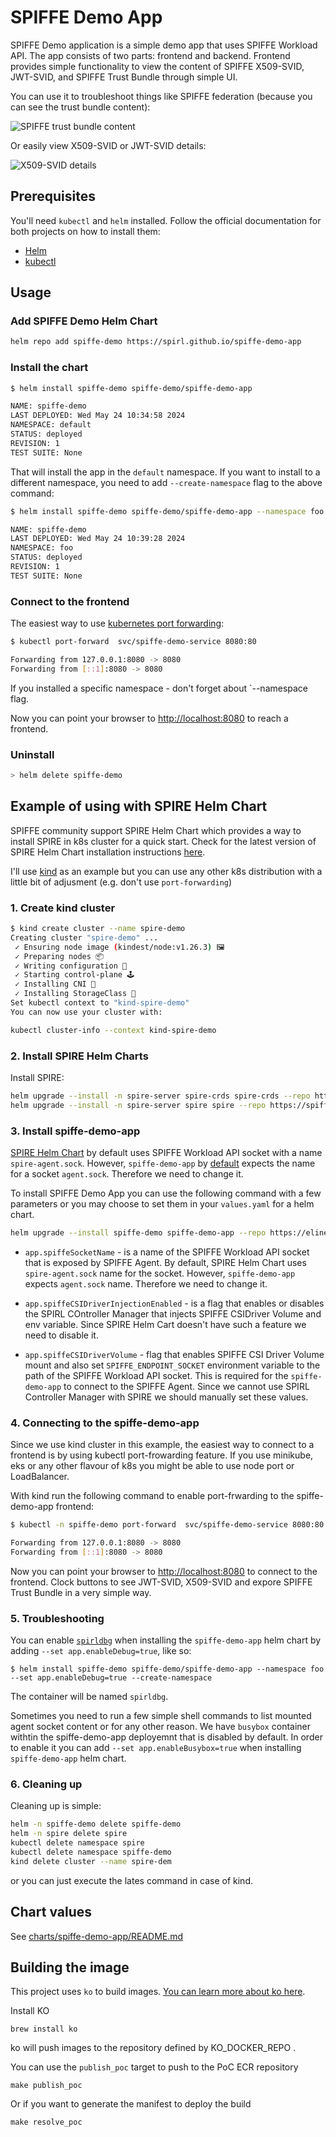 # SPIFFE Demo App

SPIFFE Demo application is a simple demo app that uses SPIFFE Workload API.
The app consists of two parts: frontend and backend.
Frontend provides simple functionality to view the content of SPIFFE X509-SVID, JWT-SVID, and SPIFFE Trust Bundle through simple UI.

You can use it to troubleshoot things like SPIFFE federation (because you can see the trust bundle content):

![SPIFFE trust bundle content](img/trust-bundle.png?raw=true "SPIFFE trust bundle content")

Or easily view X509-SVID or JWT-SVID details:

![X509-SVID details](img/x509-svid.png?raw=true "X509-SVID details")

## Prerequisites

You'll need `kubectl` and `helm` installed. Follow the official documentation for both projects on how to install them:

* [Helm](https://helm.sh/docs/intro/install/)
* [kubectl](https://kubernetes.io/docs/tasks/tools/)

## Usage

### Add SPIFFE Demo Helm Chart

```bash
helm repo add spiffe-demo https://spirl.github.io/spiffe-demo-app
```

### Install the chart

```bash
$ helm install spiffe-demo spiffe-demo/spiffe-demo-app

NAME: spiffe-demo
LAST DEPLOYED: Wed May 24 10:34:58 2024
NAMESPACE: default
STATUS: deployed
REVISION: 1
TEST SUITE: None
```

That will install the app in the `default` namespace. If you want to install to a different namespace, you need to add `--create-namespace` flag to the above command:

```bash
$ helm install spiffe-demo spiffe-demo/spiffe-demo-app --namespace foo --create-namespace

NAME: spiffe-demo
LAST DEPLOYED: Wed May 24 10:39:28 2024
NAMESPACE: foo
STATUS: deployed
REVISION: 1
TEST SUITE: None
```

### Connect to the frontend

The easiest way to use [kubernetes port forwarding](https://kubernetes.io/docs/tasks/access-application-cluster/port-forward-access-application-cluster/):

```bash
$ kubectl port-forward  svc/spiffe-demo-service 8080:80

Forwarding from 127.0.0.1:8080 -> 8080
Forwarding from [::1]:8080 -> 8080
```

If you installed a specific namespace - don't forget about `--namespace flag.

Now you can point your browser to [http://localhost:8080](http://localhost:8080) to reach a frontend.

### Uninstall

```bash
> helm delete spiffe-demo
```

## Example of using with SPIRE Helm Chart

SPIFFE community support SPIRE Helm Chart which provides a way to install SPIRE in k8s cluster for a quick start.
Check for the latest version of SPIRE Helm Chart installation instructions [here](https://artifacthub.io/packages/helm/spiffe/spire#install-instructions).

I'll use [kind](https://kind.sigs.k8s.io/) as an example but you can use any other k8s distribution with a little bit of adjusment (e.g. don't use `port-forwarding`)

### 1. Create kind cluster

```bash
$ kind create cluster --name spire-demo
Creating cluster "spire-demo" ...
 ✓ Ensuring node image (kindest/node:v1.26.3) 🖼
 ✓ Preparing nodes 📦
 ✓ Writing configuration 📜
 ✓ Starting control-plane 🕹️
 ✓ Installing CNI 🔌
 ✓ Installing StorageClass 💾
Set kubectl context to "kind-spire-demo"
You can now use your cluster with:

kubectl cluster-info --context kind-spire-demo
```

### 2. Install SPIRE Helm Charts

Install SPIRE:

```bash
helm upgrade --install -n spire-server spire-crds spire-crds --repo https://spiffe.github.io/helm-charts-hardened/ --create-namespace
helm upgrade --install -n spire-server spire spire --repo https://spiffe.github.io/helm-charts-hardened/
```

### 3. Install spiffe-demo-app

[SPIRE Helm Chart](https://github.com/spiffe/helm-charts-hardened/tree/main/charts/spire) by default uses SPIFFE Workload API socket with a name `spire-agent.sock`. However, `spiffe-demo-app` by [default](charts/spiffe-demo-app/README.md) expects the name for a socket `agent.sock`. Therefore we need to change it.

To install SPIFFE Demo App you can use the following command with a few parameters or you may choose to set them in your `values.yaml` for a helm chart.

```bash
helm upgrade --install spiffe-demo spiffe-demo-app --repo https://elinesterov.github.io/spiffe-demo-app -n spiffe-demo --create-namespace --set app.spiffeSocketName=spire-agent.sock --set app.spiffeCSIDriverInjectionEnabled=false --set app.spiffeCSIDriverVolume=true
```

* `app.spiffeSocketName` - is a name of the SPIFFE Workload API socket that is exposed by SPIFFE Agent. By default, SPIRE Helm Chart uses `spire-agent.sock` name for the socket. However, `spiffe-demo-app` expects `agent.sock` name. Therefore we need to change it.

* `app.spiffeCSIDriverInjectionEnabled` - is a flag that enables or disables the SPIRL COntroller Manager that injects SPIFFE CSIDriver Volume and env variable. Since SPIRE Helm Cart doesn't have such a feature we need to disable it.

* `app.spiffeCSIDriverVolume` - flag that enables SPIFFE CSI Driver Volume mount and also set `SPIFFE_ENDPOINT_SOCKET` environment variable to the path of the SPIFFE Workload API socket. This is required for the `spiffe-demo-app` to connect to the SPIFFE Agent. Since we cannot use SPIRL Controller Manager with SPIRE we should manually set these values.

### 4. Connecting to the spiffe-demo-app

Since we use kind cluster in this example, the easiest way to connect to a frontend is by using kubectl port-frowarding feature. If you use minikube, eks or any other flavour of k8s you might be able to use node port or LoadBalancer.

With kind run the following command to enable port-frwarding to the spiffe-demo-app frontend:

```bash
$ kubectl -n spiffe-demo port-forward  svc/spiffe-demo-service 8080:80

Forwarding from 127.0.0.1:8080 -> 8080
Forwarding from [::1]:8080 -> 8080
```

Now you can point your browser to [http://localhost:8080](http://localhost:8080) to connect to the frontend. Clock buttons to see JWT-SVID, X509-SVID and expore SPIFFE Trust Bundle in a very simple way.

### 5. Troubleshooting

You can enable [`spirldbg`](https://d.spirl.com/spirlctl/spirlcli-spirldbg) when
installing the `spiffe-demo-app` helm chart by adding `--set app.enableDebug=true`,
like so:

```shell
$ helm install spiffe-demo spiffe-demo/spiffe-demo-app --namespace foo --set app.enableDebug=true --create-namespace
```

The container will be named `spirldbg`.

Sometimes you need to run a few simple shell commands to list mounted agent
socket content or for any other reason. We have `busybox` container withtin the
spiffe-demo-app deployemnt that is disabled by default. In order to enable it
you can add `--set app.enableBusybox=true` when installing `spiffe-demo-app`
helm chart.

### 6. Cleaning up

Cleaning up is simple:

```bash
helm -n spiffe-demo delete spiffe-demo
helm -n spire delete spire
kubectl delete namespace spire
kubectl delete namespace spiffe-demo
kind delete cluster --name spire-dem
```

or you can just execute the lates command in case of kind.

## Chart values

See [charts/spiffe-demo-app/README.md](charts/spiffe-demo-app/README.md)

## Building the image

This project uses `ko` to build images. [You can learn more about ko here](https://ko.build/).

Install KO
```
brew install ko
```

ko will push images to the repository defined by KO\_DOCKER\_REPO .

You can use the `publish_poc` target to push to the PoC ECR repository

```
make publish_poc
```

Or if you want to generate the manifest to deploy the build

```
make resolve_poc
```
